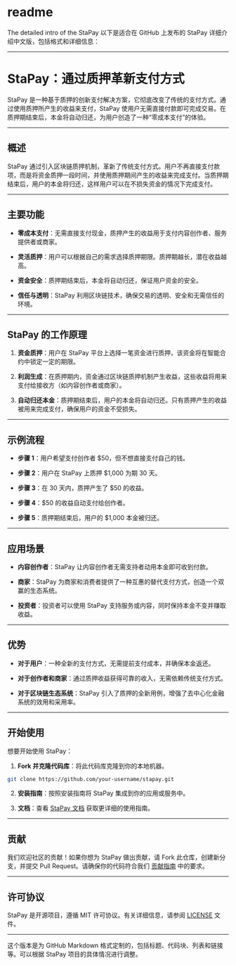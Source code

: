 # readme
The detailed intro of the StaPay
以下是适合在 GitHub 上发布的 StaPay 详细介绍中文版，包括格式和详细信息：

---

# **StaPay：通过质押革新支付方式**

StaPay 是一种基于质押的创新支付解决方案，它彻底改变了传统的支付方式。通过使用质押所产生的收益来支付，StaPay 使用户无需直接付款即可完成交易。在质押期结束后，本金将自动归还，为用户创造了一种“零成本支付”的体验。

---

## **概述**

StaPay 通过引入区块链质押机制，革新了传统支付方式。用户不再直接支付款项，而是将资金质押一段时间，并使用质押期间产生的收益来完成支付。当质押期结束后，用户的本金将归还，这样用户可以在不损失资金的情况下完成支付。

---

## **主要功能**

- **零成本支付**：无需直接支付现金，质押产生的收益用于支付内容创作者、服务提供者或商家。
  
- **灵活质押**：用户可以根据自己的需求选择质押期限。质押期越长，潜在收益越高。
  
- **资金安全**：质押期结束后，本金将自动归还，保证用户资金的安全。
  
- **信任与透明**：StaPay 利用区块链技术，确保交易的透明、安全和无需信任的环境。

---

## **StaPay 的工作原理**

1. **资金质押**：用户在 StaPay 平台上选择一笔资金进行质押，该资金将在智能合约中锁定一定的期限。

2. **利润生成**：在质押期内，资金通过区块链质押机制产生收益，这些收益将用来支付给接收方（如内容创作者或商家）。

3. **自动归还本金**：质押期结束后，用户的本金将自动归还。只有质押产生的收益被用来完成支付，确保用户的资金不受损失。

---

## **示例流程**

- **步骤 1**：用户希望支付创作者 $50，但不想直接支付自己的钱。
  
- **步骤 2**：用户在 StaPay 上质押 $1,000 为期 30 天。
  
- **步骤 3**：在 30 天内，质押产生了 $50 的收益。
  
- **步骤 4**：$50 的收益自动支付给创作者。
  
- **步骤 5**：质押期结束后，用户的 $1,000 本金被归还。

---

## **应用场景**

- **内容创作者**：StaPay 让内容创作者无需支持者动用本金即可收到付款。
  
- **商家**：StaPay 为商家和消费者提供了一种互惠的替代支付方式，创造一个双赢的生态系统。
  
- **投资者**：投资者可以使用 StaPay 支持服务或内容，同时保持本金不变并赚取收益。

---

## **优势**

- **对于用户**：一种全新的支付方式，无需提前支付成本，并确保本金返还。
  
- **对于创作者和商家**：通过质押收益获得可靠的收入，无需依赖传统支付方式。
  
- **对于区块链生态系统**：StaPay 引入了质押的全新用例，增强了去中心化金融系统的效用和采用率。

---

## **开始使用**

想要开始使用 StaPay：

1. **Fork 并克隆代码库**：将此代码库克隆到你的本地机器。

```bash
git clone https://github.com/your-username/stapay.git
```

2. **安装指南**：按照安装指南将 StaPay 集成到你的应用或服务中。

3. **文档**：查看 [StaPay 文档](./docs) 获取更详细的使用指南。

---

## **贡献**

我们欢迎社区的贡献！如果你想为 StaPay 做出贡献，请 Fork 此仓库，创建新分支，并提交 Pull Request。请确保你的代码符合我们 [贡献指南](./CONTRIBUTING.md) 中的要求。

---

## **许可协议**

StaPay 是开源项目，遵循 MIT 许可协议。有关详细信息，请参阅 [LICENSE](./LICENSE) 文件。

---

这个版本是为 GitHub Markdown 格式定制的，包括标题、代码块、列表和链接等。可以根据 StaPay 项目的具体情况进行调整。
